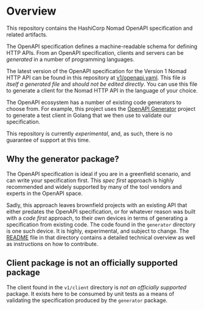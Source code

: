 # Overview

This repository contains the HashiCorp Nomad OpenAPI specification and related artifacts.

The OpenAPI specification defines a machine-readable schema for defining HTTP APIs.
From an OpenAPI specification, clients and servers can be _generated_ in a number
of programming languages.

The latest version of the OpenAPI specification for the Version 1 Nomad HTTP API
can be found in this repository at [v1/openapi.yaml](https://github.com/hashicorp/nomad-openapi/blob/main/v1/openapi.yaml).
This file _is itself a generated file_ and _should not be edited directly_. You can
use this file to generate a client for the Nomad HTTP API in the language of your
choice.

The OpenAPI ecosystem has a number of existing code generators to choose from.
For example, this project uses the [OpenAPI Generator](https://openapi-generator.tech/)
project to generate a test client in Golang that we then use to validate our
specification.

This repository is currently _experimental_, and, as such, there is no guarantee
of support at this time.

## Why the generator package?

The OpenAPI specification is ideal if you are in a greenfield scenario, and can
write your specification first. This _spec first_ approach is highly recommended and
widely supported by many of the tool vendors and experts in the OpenAPI space.

Sadly, this approach leaves brownfield projects with an existing API that either
predates the OpenAPI specification, or for whatever reason was built with a _code first_
approach, to their own devices in terms of generating a specification from existing
code. The code found in the `generator` directory is one such device. It is highly,
experimental, and subject to change. The [README](https://github.com/hashicorp/nomad-openapi/blob/main/generator/README.md)
file in that directory contains a detailed technical overview as well as instructions
on how to contribute.

## Client package is not an officially supported package

The client found in the `v1/client` directory is _not an officially supported_
package. It exists here to be consumed by unit tests as a means of validating the
specification produced by the `generator` package.






